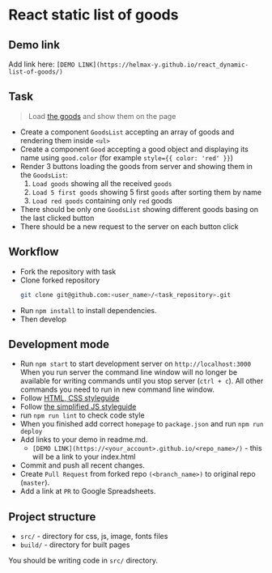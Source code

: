 # React static list of goods

## Demo link
Add link here: `[DEMO LINK](https://helmax-y.github.io/react_dynamic-list-of-goods/)`

## Task
> Load [the goods](https://mate-academy.github.io/react_dynamic-list-of-goods/goods.json) and show them on the page

- Create a component `GoodsList` accepting an array of goods and rendering them inside `<ul>`
- Create a component `Good` accepting a good object and displaying its name using `good.color`
  (for example `style={{ color: 'red' }}`)
- Render 3 buttons loading the goods from server and showing them in the `GoodsList`:
    1. `Load goods` showing all the received `goods`
    1. `Load 5 first goods` showing 5 first `goods` after sorting them by name
    1. `Load red goods` containing only `red` goods
- There should be only one `GoodsList` showing different goods basing on the last clicked button
- There should be a new request to the server on each button click

## Workflow
- Fork the repository with task
- Clone forked repository
    ```bash
    git clone git@github.com:<user_name>/<task_repository>.git
    ```
- Run `npm install` to install dependencies.
- Then develop

## Development mode
- Run `npm start` to start development server on `http://localhost:3000`
    When you run server the command line window will no longer be available for
    writing commands until you stop server (`ctrl + c`). All other commands you
    need to run in new command line window.
- Follow [HTML, CSS styleguide](https://mate-academy.github.io/style-guides/htmlcss.html)
- Follow [the simplified JS styleguide](https://mate-academy.github.io/style-guides/javascript-standard-modified)
- run `npm run lint` to check code style
- When you finished add correct `homepage` to `package.json` and run `npm run deploy`
- Add links to your demo in readme.md.
  - `[DEMO LINK](https://<your_account>.github.io/<repo_name>/)` - this will be a
  link to your index.html
- Commit and push all recent changes.
- Create `Pull Request` from forked repo `(<branch_name>)` to original repo
(`master`).
- Add a link at `PR` to Google Spreadsheets.

## Project structure
- `src/` - directory for css, js, image, fonts files
- `build/` - directory for built pages

You should be writing code in `src/` directory.
